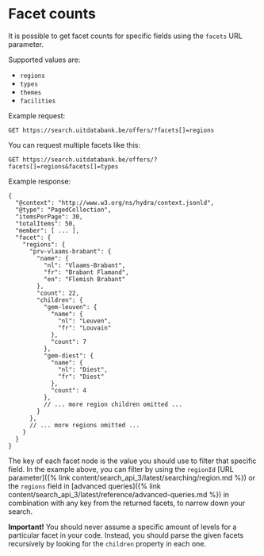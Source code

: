 ---
---

# Facet counts

It is possible to get facet counts for specific fields using the `facets` URL parameter.

Supported values are:

* `regions`
* `types`
* `themes`
* `facilities`

Example request:

```
GET https://search.uitdatabank.be/offers/?facets[]=regions
```

You can request multiple facets like this:

```
GET https://search.uitdatabank.be/offers/?facets[]=regions&facets[]=types
```

Example response:

```
{
  "@context": "http://www.w3.org/ns/hydra/context.jsonld",
  "@type": "PagedCollection",
  "itemsPerPage": 30,
  "totalItems": 50,
  "member": [ ... ],
  "facet": {
    "regions": {
      "prv-vlaams-brabant": {
        "name": {
          "nl": "Vlaams-Brabant",
          "fr": "Brabant Flamand",
          "en": "Flemish Brabant"
        },
        "count": 22,
        "children": {
          "gem-leuven": {
            "name": {
              "nl": "Leuven",
              "fr": "Louvain"
            },
            "count": 7
          },
          "gem-diest": {
            "name": {
              "nl": "Diest",
              "fr": "Diest"
            },
            "count": 4
          },
          // ... more region children omitted ...
        }
      },
      // ... more regions omitted ...
    }
  }
}
```

The key of each facet node is the value you should use to filter that specific field. In the example above, you can filter by using the `regionId` [URL parameter]({% link content/search_api_3/latest/searching/region.md %}) or the `regions` field in [advanced queries]({% link content/search_api_3/latest/reference/advanced-queries.md %}) in combination with any key from the returned facets, to narrow down your search.

**Important!** You should never assume a specific amount of levels for a particular facet in your code. Instead, you should parse the given facets recursively by looking for the `children` property in each one.

